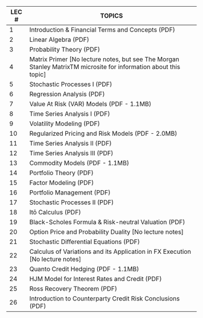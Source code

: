 | LEC # | TOPICS |
|--------|---------|
| 1 | Introduction & Financial Terms and Concepts (PDF) |
| 2 | Linear Algebra (PDF) |
| 3 | Probability Theory (PDF) |
| 4 | Matrix Primer [No lecture notes, but see The Morgan Stanley MatrixTM microsite for information about this topic] |
| 5 | Stochastic Processes I (PDF) |
| 6 | Regression Analysis (PDF) |
| 7 | Value At Risk (VAR) Models (PDF - 1.1MB) |
| 8 | Time Series Analysis I (PDF) |
| 9 | Volatility Modeling (PDF) |
| 10 | Regularized Pricing and Risk Models (PDF - 2.0MB) |
| 11 | Time Series Analysis II (PDF) |
| 12 | Time Series Analysis III (PDF) |
| 13 | Commodity Models (PDF - 1.1MB) |
| 14 | Portfolio Theory (PDF) |
| 15 | Factor Modeling (PDF) |
| 16 | Portfolio Management (PDF) |
| 17 | Stochastic Processes II (PDF) |
| 18 | Itō Calculus (PDF) |
| 19 | Black-Scholes Formula & Risk-neutral Valuation (PDF) |
| 20 | Option Price and Probability Duality [No lecture notes] |
| 21 | Stochastic Differential Equations (PDF) |
| 22 | Calculus of Variations and its Application in FX Execution [No lecture notes] |
| 23 | Quanto Credit Hedging (PDF - 1.1MB) |
| 24 | HJM Model for Interest Rates and Credit (PDF) |
| 25 | Ross Recovery Theorem (PDF) |
| 26 | Introduction to Counterparty Credit Risk Conclusions (PDF) |
